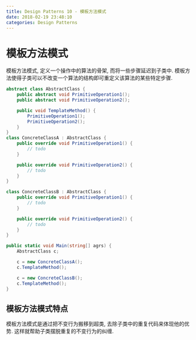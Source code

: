 ```yaml
---
title: Design Patterns 10 - 模板方法模式
date: 2018-02-19 23:48:10
categories: Design Patterns
---
```

# 模板方法模式

<!--more-->

模板方法模式, 定义一个操作中的算法的骨架, 而将一些步骤延迟到子类中. 模板方法使得子类可以不改变一个算法的结构即可重定义该算法的某些特定步骤.

```cs
abstract class AbstractClass {
    public abstract void PrimitiveOperation1();
    public abstract void PrimitiveOperation2();

    public void TemplateMethod() {
        PrimitiveOperation1();
        PrimitiveOperation2();
    }
}
class ConcreteClassA : AbstractClass {
    public override void PrimitiveOperation1() {
        // todo
    }

    public override void PrimitiveOperation2() {
        // todo
    }
}

class ConcreteClassB : AbstractClass {
    public override void PrimitiveOperation1() {
        // todo
    }

    public override void PrimitiveOperation2() {
        // todo
    }
}

public static void Main(string[] agrs) {
    AbstractClass c;

    c = new ConcreteClassA();
    c.TemplateMethod();

    c = new ConcreteClassB();
    c.TemplateMethod();    
}
```

## 模板方法模式特点

模板方法模式是通过把不变行为搬移到超类, 去除子类中的重复代码来体现他的优势. 这样就帮助子类摆脱重复的不变行为的纠缠.
